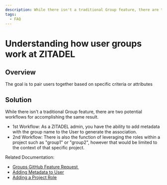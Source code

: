 ```yaml
---
description: While there isn't a traditional Group feature, there are two potential workflows for accomplishing the same result.
tags: 
  - FAQ
---
```


# Understanding how user groups work at ZITADEL

## Overview

The goal is to pair users together based on specific criteria or attributes

## Solution

While there isn't a traditional Group feature, there are two potential workflows for accomplishing the same result.

* 1st Workflow: As a ZITADEL admin, you have the ability to add metadata with the group name to the User to generate the association.
* 2nd Workflow: There is also the function of leveraging the roles within a project such as "group1" or "group2", however that would be limited to the context of that specific project.

Related Documentation:

* [Groups GitHub Feature Request ](https://github.com/zitadel/zitadel/discussions/2134)
* [Adding Metadata to User](https://zitadel.com/docs/guides/integrate/identity-providers/okta-saml#add-attribute-statements)
* [Adding a Project Role](https://zitadel.com/docs/apis/resources/mgmt/management-service-add-project-role)